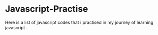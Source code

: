 # Javascript-Practise
Here is a list of javascript codes that i practised in my journey of learning javascript .
